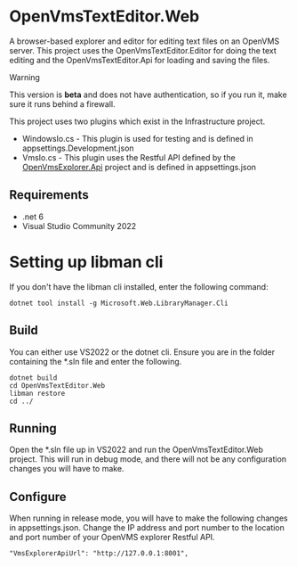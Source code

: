 # OpenVmsTextEditor.Web
A browser-based explorer and editor for editing text files on an OpenVMS server. This project uses the OpenVmsTextEditor.Editor for doing the text editing and the OpenVmsTextEditor.Api for loading and saving the files.

> [!WARNING]
> This version is __beta__ and does not have authentication, so if you run it, make sure it runs behind a firewall. 

This project uses two plugins which exist in the Infrastructure project.
+ WindowsIo.cs - This plugin is used for testing and is defined in appsettings.Development.json
+ VmsIo.cs - This plugin uses the Restful API defined by the [OpenVmsExplorer.Api](../OpenVmsExplorer.Api) project and is defined in appsettings.json

## Requirements
+ .net 6
+ Visual Studio Community 2022

# Setting up libman cli
If you don't have the libman cli installed, enter the following command:
```
dotnet tool install -g Microsoft.Web.LibraryManager.Cli
```

## Build

You can either use VS2022 or the dotnet cli. Ensure you are in the folder containing the *.sln file and enter the following.
```
dotnet build
cd OpenVmsTextEditor.Web
libman restore
cd ../
```

## Running
Open the *.sln file up in VS2022 and run the OpenVmsTextEditor.Web project. This will run in debug mode, and there will not be any configuration changes you
will have to make.

## Configure
When running in release mode, you will have to make the following changes in appsettings.json. Change the IP address and port number to the location and port
number of your OpenVMS explorer Restful API.
```
"VmsExplorerApiUrl": "http://127.0.0.1:8001",

```
